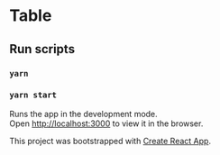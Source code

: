 # Table

## Run scripts
### `yarn`
### `yarn start`
 
Runs the app in the development mode.<br />
Open [http://localhost:3000](http://localhost:3000) to view it in the browser.


This project was bootstrapped with [Create React App](https://github.com/facebook/create-react-app).
